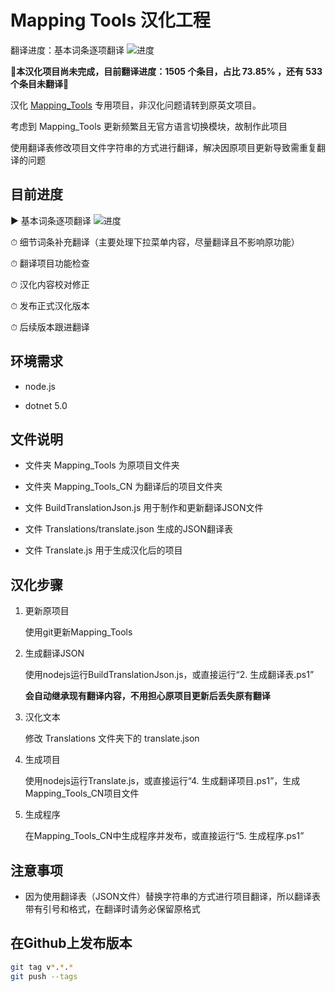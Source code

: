 # Mapping Tools 汉化工程

翻译进度：基本词条逐项翻译 ![进度](https://geps.dev/progress/73)

🚧**本汉化项目尚未完成，目前翻译进度：1505 个条目，占比 73.85% ，还有 533 个条目未翻译**🚧

汉化 [Mapping_Tools](https://github.com/OliBomby/Mapping_Tools) 专用项目，非汉化问题请转到原英文项目。

考虑到 Mapping_Tools 更新频繁且无官方语言切换模块，故制作此项目

使用翻译表修改项目文件字符串的方式进行翻译，解决因原项目更新导致需重复翻译的问题

## 目前进度

▶ 基本词条逐项翻译 ![进度](https://geps.dev/progress/73)

⏱ 细节词条补充翻译（主要处理下拉菜单内容，尽量翻译且不影响原功能）

⏱ 翻译项目功能检查

⏱ 汉化内容校对修正

⏱ 发布正式汉化版本

⏱ 后续版本跟进翻译

## 环境需求

- node.js

- dotnet 5.0

## 文件说明

- 文件夹 Mapping_Tools 为原项目文件夹

- 文件夹 Mapping_Tools_CN 为翻译后的项目文件夹

- 文件 BuildTranslationJson.js 用于制作和更新翻译JSON文件

- 文件 Translations/translate.json 生成的JSON翻译表

- 文件 Translate.js 用于生成汉化后的项目

## 汉化步骤

1. 更新原项目

   使用git更新Mapping_Tools

2. 生成翻译JSON

   使用nodejs运行BuildTranslationJson.js，或直接运行“2. 生成翻译表.ps1”

   **会自动继承现有翻译内容，不用担心原项目更新后丢失原有翻译**

3. 汉化文本

   修改 Translations 文件夹下的 translate.json

4. 生成项目

   使用nodejs运行Translate.js，或直接运行“4. 生成翻译项目.ps1”，生成Mapping_Tools_CN项目文件

5. 生成程序

   在Mapping_Tools_CN中生成程序并发布，或直接运行“5. 生成程序.ps1”

## 注意事项

- 因为使用翻译表（JSON文件）替换字符串的方式进行项目翻译，所以翻译表带有引号和格式，在翻译时请务必保留原格式

## 在Github上发布版本

```bash
git tag v*.*.* 
git push --tags
```
